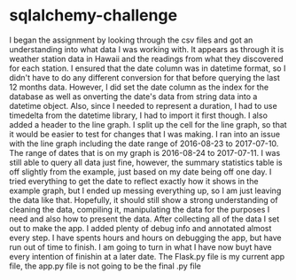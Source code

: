 # sqlalchemy-challenge
I began the assignment by looking through the csv files and got an understanding into what data I was working with. It appears as through it is weather station data in Hawaii and the readings from what they discovered for each station.
I ensured that the date column was in datetime format, so I didn't have to do any different conversion for that before querying the last 12 months data. However, I did set the date column as the index for the database as well as onverting the date's data from string data into a datetime object. Also, since I needed to represent a duration, I had to use timedelta from the datetime library, I had to import it first though.
I also added a header to the line graph.
I split up the cell for the line graph, so that it would be easier to test for changes that I was making.
I ran into an issue with the line graph including the date range of 2016-08-23 to 2017-07-10. The range of dates that is on my graph is 2016-08-24 to 2017-07-11. I was still able to query all data just fine, however, the summary statistics table is off slightly from the example, just based on my date being off one day. I tried everything to get the date to reflect exactly how it shows in the example graph, but I ended up messing everything up, so I am just leaving the data like that. Hopefully, it should still show a strong understanding of cleaning the data, compiling it, manipulating the data for the purposes I need and also how to present the data.
After collecting all of the data I set out to make the app. I added plenty of debug info and annotated almost every step.
I have spents hours and hours on debugging the app, but have run out of time to finish. I am going to turn in what I have now buyt have every intention of finishin at a later date.
The Flask.py file is my current app file, the app.py file is not going to be the final .py file
